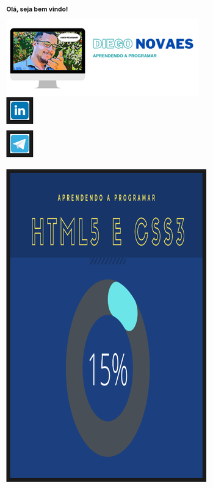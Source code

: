 ### Olá, seja bem vindo!
 
![alt text](https://github.com/dlnovaes/aprendendohtml/blob/main/img/logooficial.png?raw=true "Logo")
<a href="https://www.linkedin.com/in/diegonovaes1" target="_blank"><img src="https://github.com/dlnovaes/aprendendohtml/blob/main/img/linkedin.png?raw=true" 
alt="linkedin" width="50" height="50" border="10" /></a>

<a href="https://t.me/diegonovaes" target="_blank"><img src="https://github.com/dlnovaes/aprendendohtml/blob/main/img/telegram.png?raw=true" alt= "telegram" width="50" height="50" border="10" /></a>
##
<img src="https://raw.githubusercontent.com/dlnovaes/aprendendohtml/f70e37a289edf027a0bea165b2c34e84ec8bfc66/img/BlueChart.svg" 
alt="linkedin" width="1000" height="800" border="10" /></a>


